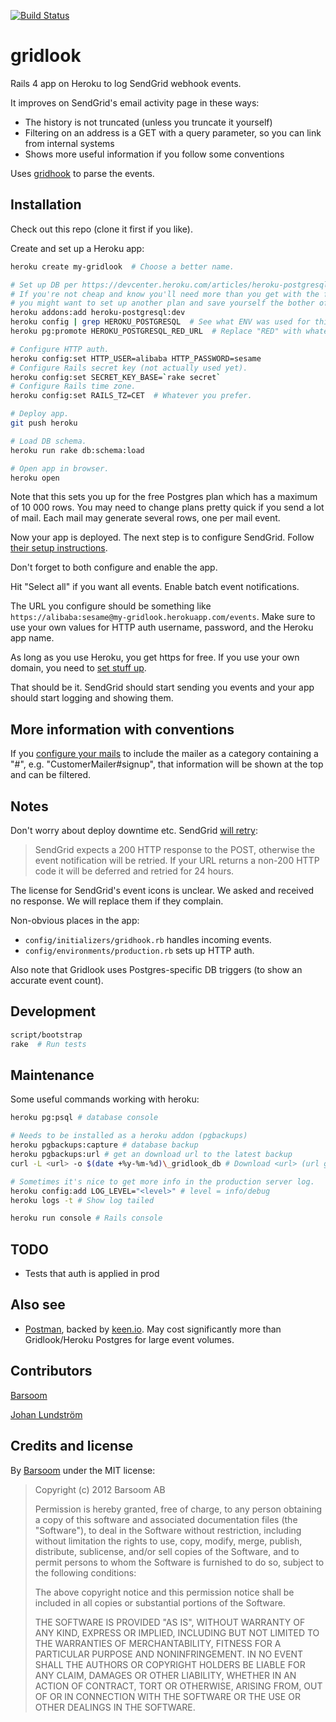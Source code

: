 [![Build Status](https://secure.travis-ci.org/barsoom/gridlook.png)](http://travis-ci.org/barsoom/gridlook)
# gridlook

Rails 4 app on Heroku to log SendGrid webhook events.

It improves on SendGrid's email activity page in these ways:

  * The history is not truncated (unless you truncate it yourself)
  * Filtering on an address is a GET with a query parameter, so you can link from internal systems
  * Shows more useful information if you follow some conventions

Uses [gridhook](https://github.com/injekt/gridhook) to parse the events.

## Installation

Check out this repo (clone it first if you like).

Create and set up a Heroku app:

```bash
heroku create my-gridlook  # Choose a better name.

# Set up DB per https://devcenter.heroku.com/articles/heroku-postgresql
# If you're not cheap and know you'll need more than you get with the free plan,
# you might want to set up another plan and save yourself the bother of a plan migration.
heroku addons:add heroku-postgresql:dev
heroku config | grep HEROKU_POSTGRESQL  # See what ENV was used for this DB.
heroku pg:promote HEROKU_POSTGRESQL_RED_URL  # Replace "RED" with whatever ENV was used.

# Configure HTTP auth.
heroku config:set HTTP_USER=alibaba HTTP_PASSWORD=sesame
# Configure Rails secret key (not actually used yet).
heroku config:set SECRET_KEY_BASE=`rake secret`
# Configure Rails time zone.
heroku config:set RAILS_TZ=CET  # Whatever you prefer.

# Deploy app.
git push heroku

# Load DB schema.
heroku run rake db:schema:load

# Open app in browser.
heroku open
```

Note that this sets you up for the free Postgres plan which has a maximum of 10 000 rows. You may need to change plans pretty quick if you send a lot of mail. Each mail may generate several rows, one per mail event.

Now your app is deployed. The next step is to configure SendGrid. Follow [their setup instructions](http://sendgrid.com/docs/API_Reference/Webhooks/event.html).

Don't forget to both configure and enable the app.

Hit "Select all" if you want all events. Enable batch event notifications.

The URL you configure should be something like `https://alibaba:sesame@my-gridlook.herokuapp.com/events`. Make sure to use your own values for HTTP auth username, password, and the Heroku app name.

As long as you use Heroku, you get https for free. If you use your own domain, you need to [set stuff up](https://devcenter.heroku.com/articles/ssl).

That should be it. SendGrid should start sending you events and your app should start logging and showing them.

## More information with conventions

If you [configure your mails](http://henrik.nyh.se/2012/08/sendgrid-metadata-and-rails/) to include the mailer as a category containing a "#", e.g. "CustomerMailer#signup", that information will be shown at the top and can be filtered.

## Notes

Don't worry about deploy downtime etc. SendGrid [will retry](http://sendgrid.com/docs/API_Reference/Webhooks/event.html#-Requests):

> SendGrid expects a 200 HTTP response to the POST, otherwise the event notification will be retried.
> If your URL returns a non-200 HTTP code it will be deferred and retried for 24 hours.

The license for SendGrid's event icons is unclear. We asked and received no response. We will replace them if they complain.

Non-obvious places in the app:

* `config/initializers/gridhook.rb` handles incoming events.
* `config/environments/production.rb` sets up HTTP auth.

Also note that Gridlook uses Postgres-specific DB triggers (to show an accurate event count).

## Development
```bash
script/bootstrap
rake  # Run tests
```
## Maintenance

Some useful commands working with heroku:
```bash
heroku pg:psql # database console

# Needs to be installed as a heroku addon (pgbackups)
heroku pgbackups:capture # database backup
heroku pgbackups:url # get an download url to the latest backup
curl -L <url> -o $(date +%y-%m-%d)\_gridlook_db # Download <url> (url given by heroku pgbackups:url) with format: year-month-day_gridlook_db

# Sometimes it's nice to get more info in the production server log.
heroku config:add LOG_LEVEL="<level>" # level = info/debug
heroku logs -t # Show log tailed

heroku run console # Rails console
```
## TODO

* Tests that auth is applied in prod

## Also see

* [Postman](https://github.com/mynewsdesk/postman), backed by [keen.io](https://keen.io). May cost significantly more than Gridlook/Heroku Postgres for large event volumes.

## Contributors

[Barsoom](http://barsoom.se)

[Johan Lundström](https://github.com/johanlunds)

## Credits and license

By [Barsoom](http://barsoom.se) under the MIT license:

>  Copyright (c) 2012 Barsoom AB
>
>  Permission is hereby granted, free of charge, to any person obtaining a copy
>  of this software and associated documentation files (the "Software"), to deal
>  in the Software without restriction, including without limitation the rights
>  to use, copy, modify, merge, publish, distribute, sublicense, and/or sell
>  copies of the Software, and to permit persons to whom the Software is
>  furnished to do so, subject to the following conditions:
>
>  The above copyright notice and this permission notice shall be included in
>  all copies or substantial portions of the Software.
>
>  THE SOFTWARE IS PROVIDED "AS IS", WITHOUT WARRANTY OF ANY KIND, EXPRESS OR
>  IMPLIED, INCLUDING BUT NOT LIMITED TO THE WARRANTIES OF MERCHANTABILITY,
>  FITNESS FOR A PARTICULAR PURPOSE AND NONINFRINGEMENT. IN NO EVENT SHALL THE
>  AUTHORS OR COPYRIGHT HOLDERS BE LIABLE FOR ANY CLAIM, DAMAGES OR OTHER
>  LIABILITY, WHETHER IN AN ACTION OF CONTRACT, TORT OR OTHERWISE, ARISING FROM,
>  OUT OF OR IN CONNECTION WITH THE SOFTWARE OR THE USE OR OTHER DEALINGS IN
>  THE SOFTWARE.
